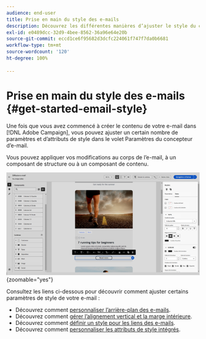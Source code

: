 ```yaml
---
audience: end-user
title: Prise en main du style des e-mails
description: Découvrez les différentes manières d’ajuster le style du contenu des e-mails.
exl-id: e0489dcc-32d9-4bee-8562-36a96e64e20b
source-git-commit: eccd1ce6f95682d3dcfc224061f747f7da0b6681
workflow-type: tm+mt
source-wordcount: '120'
ht-degree: 100%

---
```



# Prise en main du style des e-mails {#get-started-email-style}

Une fois que vous avez commencé à créer le contenu de votre e-mail dans [!DNL Adobe Campaign], vous pouvez ajuster un certain nombre de paramètres et d’attributs de style dans le volet Paramètres du concepteur d’e-mail.

Vous pouvez appliquer vos modifications au corps de l’e-mail, à un composant de structure ou à un composant de contenu.

![Volet Paramètres du concepteur d’e-mail affichant les paramètres des composants de contenu](assets/email_designer_content_components_settings.png){zoomable="yes"}

Consultez les liens ci-dessous pour découvrir comment ajuster certains paramètres de style de votre e-mail :

* Découvrez comment [personnaliser l’arrière-plan des e-mails](backgrounds.md).
* Découvrez comment [gérer l’alignement vertical et la marge intérieure](alignment-and-padding.md).
* Découvrez comment [définir un style pour les liens des e-mails](styling-links.md).
* Découvrez comment [personnaliser les attributs de style intégrés](inline-styling.md).
